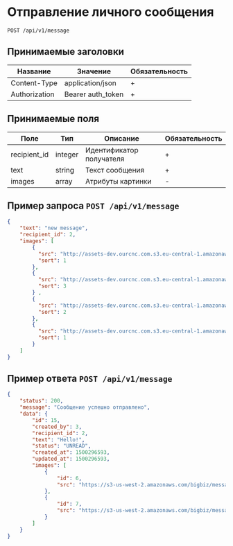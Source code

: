 Отправление личного сообщения
==========================================

`POST /api/v1/message`

## Принимаемые заголовки

| Название           | Значение             | Обязательность |
|--------------------|----------------------|----------------|
| Content-Type       | application/json     | +              |
| Authorization      | Bearer auth_token    | +              |

## Принимаемые поля

| Поле               | Тип                  | Описание                           | Обязательность |
|--------------------|----------------------|------------------------------------|----------------|
| recipient_id       | integer              | Идентификатор получателя           | +              |
| text               | string               | Текст сообщения                    | +              |
| images             | array                | Атрибуты картинки                  | -              |

Пример запроса `POST /api/v1/message`
----------------------------------------------------------
```json
{
    "text": "new message",
    "recipient_id": 2,
    "images": [
        {
          "src": "http://assets-dev.ourcnc.com.s3.eu-central-1.amazonaws.com/message_images/9oyf_ahbHeH7VozgcYQNdN97d2PelAf9.png",
          "sort": 1
        },
        {
          "src": "http://assets-dev.ourcnc.com.s3.eu-central-1.amazonaws.com/message_images/9oyf_ahbHeHsdfsdfgcYQNdN97d2lAf9.png",
          "sort": 3
        } ,
        {
          "src": "http://assets-dev.ourcnc.com.s3.eu-central-1.amazonaws.com/message_images/9oyf_ahbHeH7VozgcYQNddfghd2PelAf9.png",
          "sort": 2
        },
        {
          "src": "http://assets-dev.ourcnc.com.s3.eu-central-1.amazonaws.com/message_images/9oyf_ahbHeH7VasdfsdfDFdN9d2PelAf9.png",
          "sort": 1
        }
    ]
}
```

Пример ответа `POST /api/v1/message`
------------------------------------------------------

```json
{
    "status": 200,
    "message": "Сообщение успешно отправлено",
    "data": {
        "id": 15,
        "created_by": 3,
        "recipient_id": 2,
        "text": "Hello!",
        "status": "UNREAD",
        "created_at": 1500296593,
        "updated_at": 1500296593,
        "images": [
            {
                "id": 6,
                "src": "https://s3-us-west-2.amazonaws.com/bigbiz/message_images/message-41/rgr3f_ahbsdfasdozgcYQNdN97d2Pelgf6.png"
            },
            {
                "id": 7,
                "src": "https://s3-us-west-2.amazonaws.com/bigbiz/message_images/message-41/rgr3f_ahbsdfasdozgcYQNdN97d2Pelgf6.png"
            }
        ]
    }
}
```